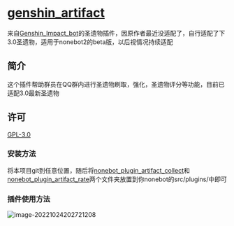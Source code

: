 # [genshin_artifact](https://github.com/forchannot/genshin_artifact)
来自[Genshin_Impact_bot](https://github.com/H-K-Y/Genshin_Impact_bot)的圣遗物插件，因原作者最近没适配了，自行适配了下3.0圣遗物，适用于nonebot2的beta版，以后视情况持续适配

## 简介

这个插件帮助群员在QQ群内进行圣遗物刷取，强化，圣遗物评分等功能，目前已适配3.0最新圣遗物

## 许可

[GPL-3.0](https://github.com/forchannot/genshin_artifact/LICENSE)

### 安装方法

将本项目git到任意位置，随后将[nonebot_plugin_artifact_collect](https://github.com/forchannot/genshin_artifact/nonebot_plugin_artifact_collect)和[nonebot_plugin_artifact_rate](https://github.com/forchannot/genshin_artifact/nonebot_plugin_artifact_rate)两个文件夹放置到你nonebot的src/plugins/中即可

### 插件使用方法

![image-20221024202721208](D:/Download/genshin_artifact/img/image-20221024202721208.png)
